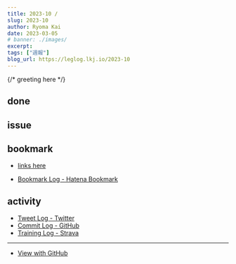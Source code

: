 ```yaml
---
title: 2023-10 / 
slug: 2023-10
author: Ryoma Kai
date: 2023-03-05
# banner: ./images/
excerpt: 
tags: ["週報"]
blog_url: https://leglog.lkj.io/2023-10
---
```


{/* greeting here */}

## done

### 

## issue

### 

## bookmark

- [links here]()


- [Bookmark Log - Hatena Bookmark](https://b.hatena.ne.jp/Ryo_K/bookmark)

## activity

<Tweet tweetLink="" />
<Instagram instagramId="" />
<YouTube youTubeId="" />

- [Tweet Log - Twitter](https://twitter.com/search?q=(from%3Alegnoh)%20until%3A2023-03-05%20since%3A2023-02-27%20-filter%3Areplies&src=typed_query)
- [Commit Log - GitHub](https://github.com/legnoh?tab=overview&from=2023-02-27&to=2023-03-05)
- [Training Log - Strava](https://www.strava.com/athletes/47349424/training/log)

----

- [View with GitHub](https://github.com/legnoh/leglog/blob/master/content/posts/202x/2023/10/index.md)
